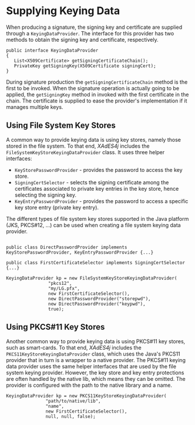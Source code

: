 # Supplying Keying Data #

When producing a signature, the signing key and certificate are supplied through a `KeyingDataProvider`. The interface for this provider has two methods to obtain the signing key and certificate, respectively.

```
public interface KeyingDataProvider
{
   List<X509Certificate> getSigningCertificateChain();
   PrivateKey getSigningKey(X509Certificate signingCert);
}
```

During signature production the `getSigningCertificateChain` method is the first to be invoked. When the signature operation is actually going to be applied, the `getSigningKey` method in invoked with the first certificate in the chain. The certificate is supplied to ease the provider's implementation if it manages multiple keys.

## Using File System Key Stores ##

A common way to provide keying data is using key stores, namely those stored in the file system. To that end, _XAdES4j_ includes the `FileSystemKeyStoreKeyingDataProvider` class. It uses three helper interfaces:

  * `KeyStorePasswordProvider` - provides the password to access the key store.
  * `SigningCertSelector`  - selects the signing certificate among the certificates associated to private key entries in the key store, hence selecting the signing key.
  * `KeyEntryPasswordProvider` - provides the password to access a specific key store entry (private key entry).

The different types of file system key stores supported in the Java platform (JKS, PKCS#12, ...) can be used when creating a file system keying data provider.

```

public class DirectPasswordProvider implements KeyStorePasswordProvider, KeyEntryPasswordProvider {...}

public class FirstCertificateSelector implements SigningCertSelector {...}

KeyingDataProvider kp = new FileSystemKeyStoreKeyingDataProvider(
                "pkcs12",
                "my/LG.pfx",
                new FirstCertificateSelector(),
                new DirectPasswordProvider("storepwd"),
                new DirectPasswordProvider("keypwd"),
                true);
```

## Using PKCS#11 Key Stores ##

Another common way to provide keying data is using PKCS#11 key stores, such as smart-cards. To that end, _XAdES4j_ includes the `PKCS11KeyStoreKeyingDataProvider` class, which uses the Java's PKCS11 provider that in turn is a wrapper to a native provider. The PKCS#11 keying data provider uses the same helper interfaces that are used by the file system keying provider. However, the key store and key entry protections are often handled by the native lib, which means they can be omitted. The provider is configured with the path to the native library and a name.

```
KeyingDataProvider kp = new PKCS11KeyStoreKeyingDataProvider(
               "path/to/native/lib",
               "name",
               new FirstCertificateSelector(),
               null, null, false);
```